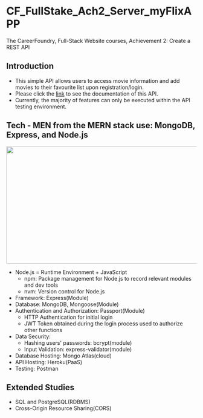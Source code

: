 # CF_FullStake_Ach2_Server_myFlixAPP

The CareerFoundry, Full-Stack Website courses, Achievement 2: Create a REST API

## Introduction
* This simple API allows users to access movie information and add movies to their favourite list upon registration/login.
* Please click the [link](https://andersonmovie-fda719d938ac.herokuapp.com/documentation.html/ "API Documentation") to see the documentation of this API.
* Currently, the majority of features can only be executed within the API testing environment.

## Tech - MEN from the MERN stack use: MongoDB, Express, and Node.js
<img src="https://github.com/AndersonTsaiTW/CF_FSI_Ach2_Server_myFlixAPP/assets/113076298/0465d305-1c7b-4a59-a5fd-746f6f7e4d32" width="650" height="310">


* Node.js = Runtime Environment + JavaScript
    * npm: Package management for Node.js to record relevant modules and dev tools
    * nvm: Version control for Node.js
* Framework: Express(Module)
* Database: MongoDB, Mongoose(Module)
* Authentication and Authorization: Passport(Module)
    * HTTP Authentication for initial login
    * JWT Token obtained during the login process used to authorize other functions
* Data Security:
    * Hashing users' passwords: bcrypt(module)
    * Input Validation: express-validator(module)
* Database Hosting: Mongo Atlas(cloud)
* API Hosting: Heroku(PaaS)
* Testing: Postman

## Extended Studies
* SQL and PostgreSQL(RDBMS)
* Cross-Origin Resource Sharing(CORS)